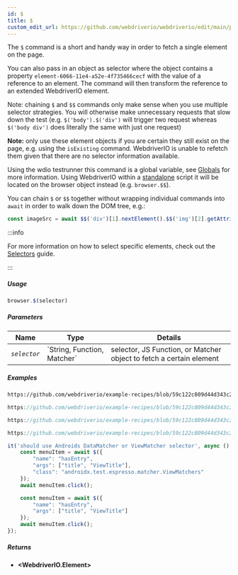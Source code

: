 ```yaml
---
id: $
title: $
custom_edit_url: https://github.com/webdriverio/webdriverio/edit/main/packages/webdriverio/src/commands/browser/$.ts
---
```


The `$` command is a short and handy way in order to fetch a single element on the page.

You can also pass in an object as selector where the object contains a property `element-6066-11e4-a52e-4f735466cecf`
with the value of a reference to an element. The command will then transform the reference to an extended WebdriverIO element.

Note: chaining `$` and `$$` commands only make sense when you use multiple selector strategies. You will otherwise
make unnecessary requests that slow down the test (e.g. `$('body').$('div')` will trigger two request whereas
`$('body div')` does literally the same with just one request)

__Note:__ only use these element objects if you are certain they still exist on the
page, e.g. using the `isExisting` command. WebdriverIO is unable to refetch them given
that there are no selector information available.

Using the wdio testrunner this command is a global variable, see [Globals](https://webdriver.io/docs/api/globals)
for more information. Using WebdriverIO within a [standalone](https://webdriver.io/docs/setuptypes#standalone-mode)
script it will be located on the browser object instead (e.g. `browser.$$`).

You can chain `$` or `$$` together without wrapping individual commands into `await` in order
to walk down the DOM tree, e.g.:

```js
const imageSrc = await $$('div')[1].nextElement().$$('img')[2].getAttribute('src')
```

:::info

For more information on how to select specific elements, check out the [Selectors](/docs/selectors) guide.

:::

##### Usage

```js
browser.$(selector)
```

##### Parameters

<table>
  <thead>
    <tr>
      <th>Name</th><th>Type</th><th>Details</th>
    </tr>
  </thead>
  <tbody>
    <tr>
      <td><code><var>selector</var></code></td>
      <td>`String, Function, Matcher`</td>
      <td>selector, JS Function, or Matcher object to fetch a certain element</td>
    </tr>
  </tbody>
</table>

##### Examples

```html reference title="example.html" useHTTPS
https://github.com/webdriverio/example-recipes/blob/59c122c809d44d343c231bde2af7e8456c8f086c/queryElements/example.html
```

```js reference title="singleElements.js" useHTTPS
https://github.com/webdriverio/example-recipes/blob/59c122c809d44d343c231bde2af7e8456c8f086c/queryElements/singleElements.js#L9-L10
```

```js reference title="singleElements.js" useHTTPS
https://github.com/webdriverio/example-recipes/blob/59c122c809d44d343c231bde2af7e8456c8f086c/queryElements/singleElements.js#L16-L25
```

```js reference title="singleElements.js" useHTTPS
https://github.com/webdriverio/example-recipes/blob/59c122c809d44d343c231bde2af7e8456c8f086c/queryElements/singleElements.js#L42-L46
```

```js title="$.js"
it('should use Androids DataMatcher or ViewMatcher selector', async () => {
    const menuItem = await $({
        "name": "hasEntry",
        "args": ["title", "ViewTitle"],
        "class": "androidx.test.espresso.matcher.ViewMatchers"
    });
    await menuItem.click();

    const menuItem = await $({
        "name": "hasEntry",
        "args": ["title", "ViewTitle"]
    });
    await menuItem.click();
});
```

##### Returns

- **&lt;WebdriverIO.Element&gt;**
    

